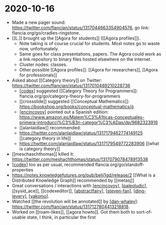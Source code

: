 # 2020-10-16

 - Made a new pager sound: https://twitter.com/flancian/status/1317044663354904576, go link: flancia.org/go/cradles-ringstone.
 - [[L.]] brought up the [[Agora for students]] ([[Agora profiles]]).
   - Note taking is of course crucial for students. Most notes go to waste now, unfortunately.
   - Same goes for class presentations, papers. The Agora could work as a link repository to binary files hosted elsewhere on the internet.
   - Cluster nodes: classes.
   - Other possible [[Agora profiles]]: [[Agora for researchers]], [[Agora for professionals]]
 - Asked about [[Category theory]] on Twitter: https://twitter.com/flancian/status/1317010489210228736
   - [[codex]] suggested [[Category Theory for Programmers]]: flancia.org/go/category-theory-for-programmers
   - [[crossslide]] suggested [[Conceptual Mathematics]]: https://bookshop.org/books/conceptual-mathematics/ò
    - [[encincovoy]] pointed out a Spanish edition: https://www.amazon.es/Matem%C3%A1ticas-conceptuales-primera-introducci%C3%B3n-categor%C3%ADas/dp/9682323916
   - [[alanlaidlaw]] recommended:
    - https://twitter.com/alanlaidlaw/status/1317179462774149125 [[category theory in life]]
    - https://twitter.com/alanlaidlaw/status/1317179549772283906 [[what is category theory]]
 - [[meschaschthomas]] killed it: https://twitter.com/meshachthomas/status/1317079078478913538
 - [[codex]] too as per usual, recommended flancia.org/go/standoff-properties
 - https://notes.knowledgefutures.org/pub/belji1gd/release/2 [[What is a Distributed Knowledge Graph]] recommended by [[metasj]] 
 - Great conversations / interactions with [[encincovoy]], [[paleoludic]], [[sysid_ace]], [[codexeditor]], [[abstractfairy]], [[steven-fan]], [[ding-levery]], [[yakomo]].
 - Watched [[the revolution will be annotated]] by [[dan-whaley]]: https://twitter.com/flancian/status/1317127804413218818.
 - Worked on [[roam-likes]], [[agora howto]]. Got them both to sort-of-usable state, I think, in particular the first

[//begin]: # "Autogenerated link references for markdown compatibility"
[codex]: ../codex "Codex"
[encincovoy]: ../encincovoy "Encincovoy"
[paleoludic]: ../paleoludic "Paleoludic"
[abstractfairy]: ../abstractfairy "AbstractFairy"
[steven-fan]: ../steven-fan "Steven Fan"
[ding-levery]: ../ding-levery "Ding Levery"
[yakomo]: ../yakomo "Yakomo"
[dan-whaley]: ../dan-whaley "Dan Whaley"
[//end]: # "Autogenerated link references"
